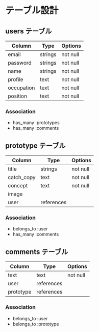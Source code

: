 # テーブル設計

## users テーブル

| Column     | Type    | Options  |
| ---------- | ------- | -------- |
| email      | strings | not null |
| password   | strings | not null |
| name       | strings | not null |
| profile    | text    | not null |
| occupation | text    | not null |
| position   | text    | not null |

### Association

- has_many :prototypes
- has_many :comments

## prototype テーブル

| Column     | Type       | Options  |
| ---------- | ---------- | -------- |
| title      | strings    | not null |
| catch_copy | text       | not null |
| concept    | text       | not null |
| image      |            |          |
| user       | references |          |

### Association

- belongs_to :user
- has_many :comments

## comments テーブル

| Column    | Type       | Options  |
| --------- | ---------- | -------- |
| text      | text       | not null |
| user      | references |          |
| prototype | references |          |

### Association

- belongs_to :user
- belongs_to :prototype

